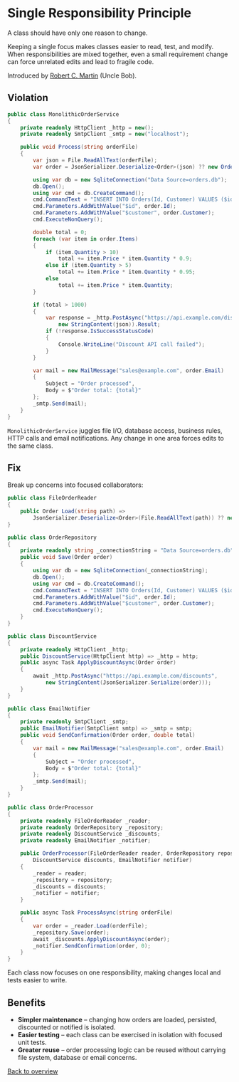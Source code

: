 # Single Responsibility Principle

A class should have only one reason to change.

Keeping a single focus makes classes easier to read, test, and modify. When responsibilities
are mixed together, even a small requirement change can force unrelated edits and lead to
fragile code.

Introduced by [Robert C. Martin](https://en.wikipedia.org/wiki/Robert_C._Martin) (Uncle Bob).

## Violation

```csharp
public class MonolithicOrderService
{
    private readonly HttpClient _http = new();
    private readonly SmtpClient _smtp = new("localhost");

    public void Process(string orderFile)
    {
        var json = File.ReadAllText(orderFile);
        var order = JsonSerializer.Deserialize<Order>(json) ?? new Order();

        using var db = new SqliteConnection("Data Source=orders.db");
        db.Open();
        using var cmd = db.CreateCommand();
        cmd.CommandText = "INSERT INTO Orders(Id, Customer) VALUES ($id, $customer)";
        cmd.Parameters.AddWithValue("$id", order.Id);
        cmd.Parameters.AddWithValue("$customer", order.Customer);
        cmd.ExecuteNonQuery();

        double total = 0;
        foreach (var item in order.Items)
        {
            if (item.Quantity > 10)
                total += item.Price * item.Quantity * 0.9;
            else if (item.Quantity > 5)
                total += item.Price * item.Quantity * 0.95;
            else
                total += item.Price * item.Quantity;
        }

        if (total > 1000)
        {
            var response = _http.PostAsync("https://api.example.com/discounts",
                new StringContent(json)).Result;
            if (!response.IsSuccessStatusCode)
            {
                Console.WriteLine("Discount API call failed");
            }
        }

        var mail = new MailMessage("sales@example.com", order.Email)
        {
            Subject = "Order processed",
            Body = $"Order total: {total}"
        };
        _smtp.Send(mail);
    }
}
```

`MonolithicOrderService` juggles file I/O, database access, business rules, HTTP calls and
email notifications. Any change in one area forces edits to the same class.

## Fix

Break up concerns into focused collaborators:

```csharp
public class FileOrderReader
{
    public Order Load(string path) =>
        JsonSerializer.Deserialize<Order>(File.ReadAllText(path)) ?? new Order();
}

public class OrderRepository
{
    private readonly string _connectionString = "Data Source=orders.db";
    public void Save(Order order)
    {
        using var db = new SqliteConnection(_connectionString);
        db.Open();
        using var cmd = db.CreateCommand();
        cmd.CommandText = "INSERT INTO Orders(Id, Customer) VALUES ($id, $customer)";
        cmd.Parameters.AddWithValue("$id", order.Id);
        cmd.Parameters.AddWithValue("$customer", order.Customer);
        cmd.ExecuteNonQuery();
    }
}

public class DiscountService
{
    private readonly HttpClient _http;
    public DiscountService(HttpClient http) => _http = http;
    public async Task ApplyDiscountAsync(Order order)
    {
        await _http.PostAsync("https://api.example.com/discounts",
            new StringContent(JsonSerializer.Serialize(order)));
    }
}

public class EmailNotifier
{
    private readonly SmtpClient _smtp;
    public EmailNotifier(SmtpClient smtp) => _smtp = smtp;
    public void SendConfirmation(Order order, double total)
    {
        var mail = new MailMessage("sales@example.com", order.Email)
        {
            Subject = "Order processed",
            Body = $"Order total: {total}"
        };
        _smtp.Send(mail);
    }
}

public class OrderProcessor
{
    private readonly FileOrderReader _reader;
    private readonly OrderRepository _repository;
    private readonly DiscountService _discounts;
    private readonly EmailNotifier _notifier;

    public OrderProcessor(FileOrderReader reader, OrderRepository repository,
        DiscountService discounts, EmailNotifier notifier)
    {
        _reader = reader;
        _repository = repository;
        _discounts = discounts;
        _notifier = notifier;
    }

    public async Task ProcessAsync(string orderFile)
    {
        var order = _reader.Load(orderFile);
        _repository.Save(order);
        await _discounts.ApplyDiscountAsync(order);
        _notifier.SendConfirmation(order, 0);
    }
}
```

Each class now focuses on one responsibility, making changes local and tests easier to write.

## Benefits

- **Simpler maintenance** – changing how orders are loaded, persisted, discounted or notified is isolated.
- **Easier testing** – each class can be exercised in isolation with focused unit tests.
- **Greater reuse** – order processing logic can be reused without carrying file system, database or email concerns.

[Back to overview](README.md)
